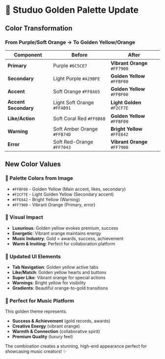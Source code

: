 # 🌟 Studuo Golden Palette Update

## Color Transformation

### From Purple/Soft Orange → To Golden Yellow/Orange

| Component | Before | After |
|-----------|--------|-------|
| **Primary** | Purple `#6C5CE7` | **Vibrant Orange** `#FF7900` |
| **Secondary** | Light Purple `#A29BFE` | **Golden Yellow** `#FFBF00` |
| **Accent** | Soft Orange `#FF8A65` | **Golden Yellow** `#FFBF00` |
| **Accent Secondary** | Light Soft Orange `#FFAB91` | **Light Golden** `#F2CF7E` |
| **Like/Action** | Soft Coral Red `#FF6B6B` | **Golden Yellow** `#FFBF00` |
| **Warning** | Soft Amber Orange `#FFB74D` | **Bright Yellow** `#FFE642` |
| **Error** | Soft Red-Orange `#FF7043` | **Vibrant Orange** `#FF7900` |

## New Color Values

### 🎨 Palette Colors from Image
- `#FFBF00` - Golden Yellow (Main accent, likes, secondary)
- `#F2CF7E` - Light Golden Yellow (Secondary accent)
- `#FFE642` - Bright Yellow (Warning)
- `#FF7900` - Vibrant Orange (Primary, error)

### 🌟 Visual Impact
- **Luxurious**: Golden yellow evokes premium, success
- **Energetic**: Vibrant orange maintains energy
- **Music Industry**: Gold = awards, success, achievement
- **Warm & Inviting**: Perfect for collaboration platform

### 📱 Updated UI Elements
- **Tab Navigation**: Golden yellow active tabs
- **Like/Match**: Golden yellow hearts and buttons
- **Super Like**: Vibrant orange for special actions
- **Warnings**: Bright yellow for visibility
- **Gradients**: Beautiful orange-to-gold transitions

### 🎵 Perfect for Music Platform
This golden theme represents:
- **Success & Achievement** (gold records, awards)
- **Creative Energy** (vibrant orange)
- **Warmth & Connection** (collaborative spirit)
- **Premium Quality** (luxury feel)

The combination creates a stunning, high-end appearance perfect for showcasing music creators! ✨ 